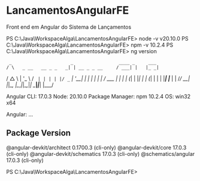# LancamentosAngularFE
Front end em Angular do Sistema de Lançamentos



PS C:\Java\WorkspaceAlga\LancamentosAngularFE> node -v
v20.10.0
PS C:\Java\WorkspaceAlga\LancamentosAngularFE> npm -v
10.2.4
PS C:\Java\WorkspaceAlga\LancamentosAngularFE> ng version

     _                      _                 ____ _     ___
    / \   _ __   __ _ _   _| | __ _ _ __     / ___| |   |_ _|
   / △ \ | '_ \ / _` | | | | |/ _` | '__|   | |   | |    | |
  / ___ \| | | | (_| | |_| | | (_| | |      | |___| |___ | |
 /_/   \_\_| |_|\__, |\__,_|_|\__,_|_|       \____|_____|___|
                |___/
    

Angular CLI: 17.0.3
Node: 20.10.0
Package Manager: npm 10.2.4
OS: win32 x64

Angular: 
... 

Package                      Version
------------------------------------------------------
@angular-devkit/architect    0.1700.3 (cli-only)
@angular-devkit/core         17.0.3 (cli-only)
@angular-devkit/schematics   17.0.3 (cli-only)
@schematics/angular          17.0.3 (cli-only)
    
PS C:\Java\WorkspaceAlga\LancamentosAngularFE> 